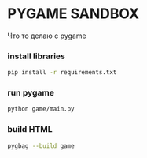 # PYGAME SANDBOX

Что то делаю с pygame

### install libraries

```bash
pip install -r requirements.txt
```

### run pygame

```bash
python game/main.py
```

### build HTML

```bash
pygbag --build game
```
